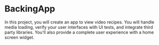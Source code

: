 # BackingApp

In this project, you will create an app to view video recipes. You will handle media loading, verify your user interfaces with UI tests, and integrate third party libraries. You'll also provide a complete user experience with a home screen widget.
